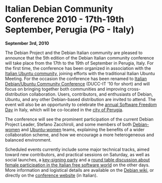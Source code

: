 
Italian Debian Community Conference 2010 - 17th-19th September, Perugia (PG - Italy)
====================================================================================


**September 3rd, 2010**


The Debian Project and the Debian Italian community are pleased to announce
that the 5th edition of the Debian Italian community conference will take place
from the 17th to the 19th of September in Perugia, Italy. For the first time,
the conference has been organized in association with the [Italian Ubuntu community](http://www.ubuntu-it.org/), joining efforts
with the traditional Italian Ubuntu Meeting. For the occasion the conference
has been renamed to [Italian Debian/Ubuntu
Community Conference](https://deb.li/duccit10) (DUCC-IT '10 for short) and will focus on bringing
together both communities and improving cross-distribution collaboration.
Users, contributors, and enthusiasts of Debian, Ubuntu, and any other
Debian-based distribution are invited to attend. The event will also be an
opportunity to celebrate the [annual
Software Freedom Day](http://softwarefreedomday.org/) in Italy, which will be co-located in the [city of
Perugia](http://www.fsugitalia.org/eventi/doku.php?id=sfd:sfd10).


The conference will see the prominent participation of the current Debian
Project Leader, Stefano Zacchiroli, and some members of both [Debian-women](https://www.debian.org/women/) and [Ubuntu-women](http://ubuntu-women.org/) teams, explaining the benefits
of a wider collaboration scheme, and how we encourage a more heterogeneous and
balanced environment.


Scheduled events currently include some major technical tracks, aimed toward
new contributors, and practical sessions on Saturday, as well as social
launches, a [key-signing
party](http://www.fsugitalia.org/eventi/doku.php?id=duccit10:ksp) and a [round table
discussion about female participation in the Italian free software world](http://www.fsugitalia.org/eventi/doku.php?id=duccit10:women) on
the other days. More information and logistical details are available on the [Debian wiki](https://wiki.debian.org/DebianItalia/MiniDebconf2010), or
directly on the [conference
website](http://www.fsugitalia.org/eventi/doku.php?id=duccit10) (in Italian).




